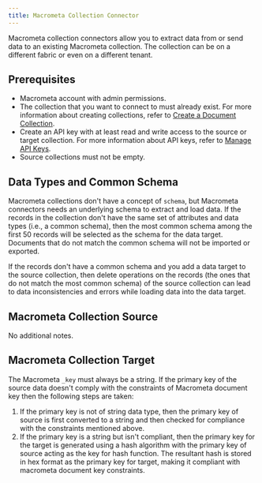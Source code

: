```yaml
---
title: Macrometa Collection Connector
---
```


Macrometa collection connectors allow you to extract data from or send data to an existing Macrometa collection. The collection can be on a different fabric or even on a different tenant.

## Prerequisites

- Macrometa account with admin permissions.
- The collection that you want to connect to must already exist. For more information about creating collections, refer to [Create a Document Collection](../../collections/types-collections/documents/create-document-store).
- Create an API key with at least read and write access to the source or target collection. For more information about API keys, refer to [Manage API Keys](../../account-management/api-keys/).
- Source collections must not be empty.

## Data Types and Common Schema

Macrometa collections don't have a concept of `schema`, but Macrometa connectors needs an underlying schema to extract and load data. If the records in the collection don't have the same set of attributes and data types (i.e., a common schema), then the most common schema among the first 50 records will be selected as the schema for the data target. Documents that do not match the common schema will not be imported or exported.

If the records don't have a common schema and you add a data target to the source collection, then delete operations on the records (the ones that do not match the most common schema) of the source collection can lead to data inconsistencies and errors while loading data into the data target.

## Macrometa Collection Source

No additional notes.

## Macrometa Collection Target

The Macrometa `_key` must always be a string. If the primary key of the source data doesn't comply with the constraints of Macrometa document key then the following steps are taken:

1. If the primary key is not of string data type, then the primary key of source is first converted to a string and then checked for compliance with the constraints mentioned above.
2. If the primary key is a string but isn't compliant, then the primary key for the target is generated using a hash algorithm with the primary key of source acting as the key for hash function. The resultant hash is stored in hex format as the primary key for target, making it compliant with macrometa document key constraints.

